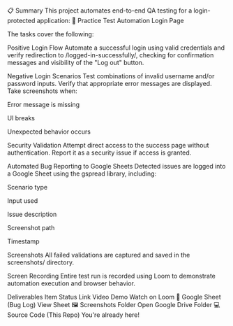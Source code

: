 
📋 Summary
This project automates end-to-end QA testing for a login-protected application:
🔗 Practice Test Automation Login Page

The tasks cover the following:

Positive Login Flow
Automate a successful login using valid credentials and verify redirection to /logged-in-successfully/, checking for confirmation messages and visibility of the "Log out" button.

Negative Login Scenarios
Test combinations of invalid username and/or password inputs. Verify that appropriate error messages are displayed. Take screenshots when:

Error message is missing

UI breaks

Unexpected behavior occurs

Security Validation
Attempt direct access to the success page without authentication. Report it as a security issue if access is granted.

Automated Bug Reporting to Google Sheets
Detected issues are logged into a Google Sheet using the gspread library, including:

Scenario type

Input used

Issue description

Screenshot path

Timestamp

Screenshots
All failed validations are captured and saved in the screenshots/ directory.

Screen Recording
Entire test run is recorded using Loom to demonstrate automation execution and browser behavior.

Deliverables
Item	Status	Link
Video Demo	Watch on Loom
📄 Google Sheet (Bug Log)		View Sheet
🖼️ Screenshots Folder		Open Google Drive Folder
💻 Source Code (This Repo)		You're already here!

